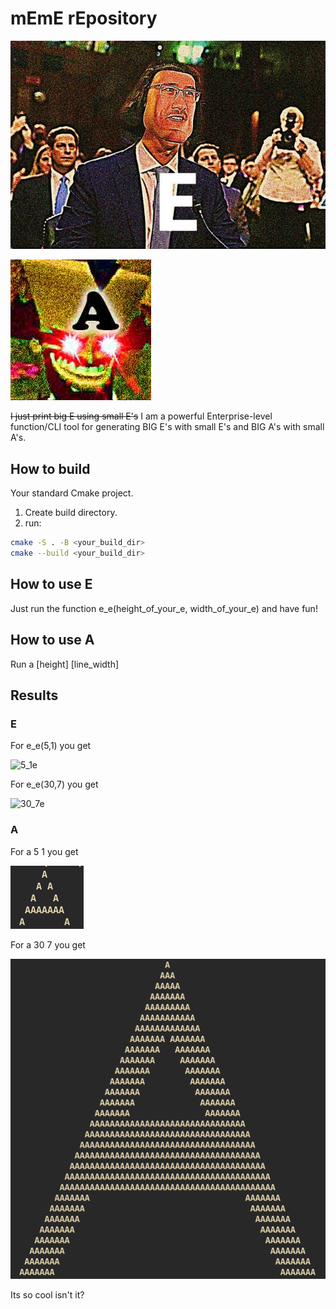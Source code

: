 # mEmE rEpository
![e](./pictures/e.jpg)

![a](./pictures/a.png)

~~I just print big E using small E's~~
I am a powerful Enterprise-level function/CLI tool for generating BIG E's with small E's and BIG A's with small A's.

## How to build
Your standard Cmake project.
1. Create build directory.
2. run:
```bash
cmake -S . -B <your_build_dir>
cmake --build <your_build_dir>
```

## How to use E
Just run the function e_e(height_of_your_e, width_of_your_e) and have fun!

## How to use A
Run a [height] [line_width]

## Results

### E
For e_e(5,1) you get 

![5_1e](https://user-images.githubusercontent.com/57872802/114698263-3396cd00-9d1f-11eb-9fcf-c0f2e032b0b2.jpg)

For e_e(30,7) you get 

![30_7e](https://user-images.githubusercontent.com/57872802/114698295-3d203500-9d1f-11eb-838c-486d472ca0a1.jpg)

### A

For a 5 1 you get

![5_1a](./pictures/5_1a.png)

For a 30 7 you get

![30_7a](./pictures/30_7a.png)

Its so cool isn't it?